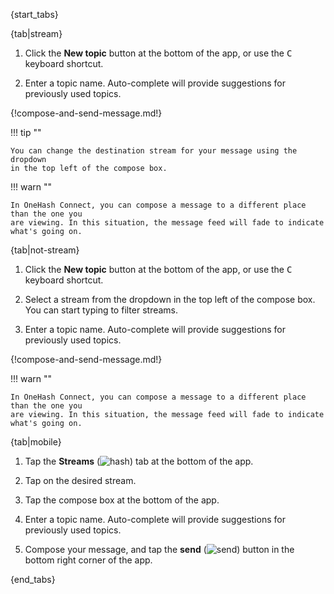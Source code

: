{start_tabs}

{tab|stream}

1. Click the **New topic** button at the bottom of the app, or
   use the <kbd>C</kbd> keyboard shortcut.

1. Enter a topic name. Auto-complete will provide suggestions for previously
   used topics.

{!compose-and-send-message.md!}

!!! tip ""

    You can change the destination stream for your message using the dropdown
    in the top left of the compose box.

!!! warn ""

    In OneHash Connect, you can compose a message to a different place than the one you
    are viewing. In this situation, the message feed will fade to indicate
    what's going on.

{tab|not-stream}

1. Click the **New topic** button at the bottom of the app, or
   use the <kbd>C</kbd> keyboard shortcut.

1. Select a stream from the dropdown in the top left of the compose box. You can
   start typing to filter streams.

1. Enter a topic name. Auto-complete will provide suggestions for previously
   used topics.

{!compose-and-send-message.md!}

!!! warn ""

    In OneHash Connect, you can compose a message to a different place than the one you
    are viewing. In this situation, the message feed will fade to indicate
    what's going on.

{tab|mobile}

1. Tap the **Streams**
   (<img src="/static/images/help/mobile-hash-icon.svg" alt="hash" class="mobile-icon"/>)
   tab at the bottom of the app.

1. Tap on the desired stream.

1. Tap the compose box at the bottom of the app.

1. Enter a topic name. Auto-complete will provide suggestions for previously
   used topics.

1. Compose your message, and tap the **send**
   (<img src="/static/images/help/mobile-send-circle-icon.svg" alt="send" class="mobile-icon"/>)
   button in the bottom right corner of the app.

{end_tabs}
